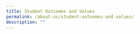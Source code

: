 ```yaml
---
title: Student Outcomes and Values
permalink: /about-us/student-outvomes-and-values/
description: ""
---
```

